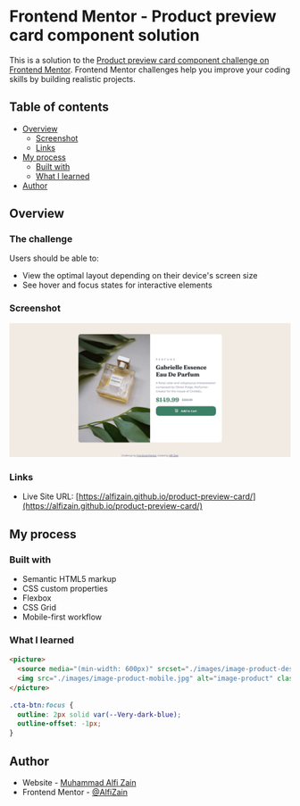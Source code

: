 # Frontend Mentor - Product preview card component solution

This is a solution to the [Product preview card component challenge on Frontend Mentor](https://www.frontendmentor.io/challenges/product-preview-card-component-GO7UmttRfa). Frontend Mentor challenges help you improve your coding skills by building realistic projects.

## Table of contents

- [Overview](#overview)
  - [Screenshot](#screenshot)
  - [Links](#links)
- [My process](#my-process)
  - [Built with](#built-with)
  - [What I learned](#what-i-learned)
- [Author](#author)

## Overview

### The challenge

Users should be able to:

- View the optimal layout depending on their device's screen size
- See hover and focus states for interactive elements

### Screenshot

![](./screenshot/Screenshot.png)

### Links

- Live Site URL: [https://alfizain.github.io/product-preview-card/](https://alfizain.github.io/product-preview-card/)

## My process

### Built with

- Semantic HTML5 markup
- CSS custom properties
- Flexbox
- CSS Grid
- Mobile-first workflow

### What I learned

```html
<picture>
  <source media="(min-width: 600px)" srcset="./images/image-product-desktop.jpg" />
  <img src="./images/image-product-mobile.jpg" alt="image-product" class="card-image" />
</picture>
```

```css
.cta-btn:focus {
  outline: 2px solid var(--Very-dark-blue);
  outline-offset: -1px;
}
```

## Author

- Website - [Muhammad Alfi Zain](https://alfizain.github.io/AlfiZain/)
- Frontend Mentor - [@AlfiZain](https://www.frontendmentor.io/profile/AlfiZain)
